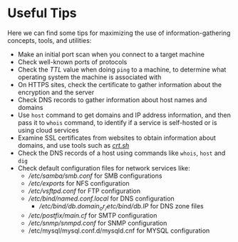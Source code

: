# Useful Tips

Here we can find some tips for maximizing the use of information-gathering concepts, tools, and utilities:

* Make an initial port scan when you connect to a target machine
* Check well-known ports of protocols
* Check the _TTL_ value when doing `ping` to a machine, to determine what operating system the machine is associated with
* On HTTPS sites, check the certificate to gather information about the encryption and the server
* Check DNS records to gather information about host names and domains
* Use `host` command to get domains and IP address information, and then pass it to `whois` command, to identify if a service is self-hosted or is using cloud services
* Examine SSL certificates from websites to obtain information about domains, and use tools such as [_crt.sh_](tools-and-utilities.md#crt.sh)
* Check the DNS records of a host using commands like `whois`, `host` and `dig`&#x20;
* Check default configuration files for network services like:
  * _/etc/samba/smb.conf_ for SMB configurations
  * _/etc/exports_ for NFS configuration
  * _/etc/vsftpd.conf_ for FTP configuration
  * _/etc/bind/named.conf.local_ for DNS configuration
    * _/etc/bind/db.$domain_ or _/etc/bind/db.$IP_ for DNS zone files
  * _/etc/postfix/main.cf_ for SMTP configuration
  * _/etc/snmp/snmpd.conf_ for SNMP configuration
  * /etc/mysql/mysql.conf.d/mysqld.cnf for MYSQL configuration
